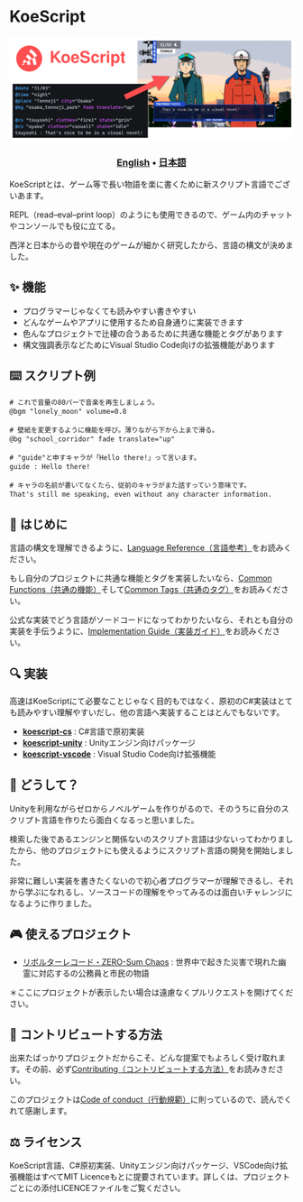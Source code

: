 # KoeScript

![header](assets/header.png)

<h3 align="center"><a href="https://github.com/komanaki/koescript/blob/main/README.md">English</a> • <a href="https://github.com/komanaki/koescript/blob/main/README.ja.md">日本語</a></h3>

KoeScriptとは、ゲーム等で長い物語を楽に書くために新スクリプト言語でございあます。

REPL（read–eval–print loop）のようにも使用できるので、ゲーム内のチャットやコンソールでも役に立てる。

西洋と日本からの昔や現在のゲームが細かく研究したから、言語の構文が決めました。

## ✨ 機能

* プログラマーじゃなくても読みやすい書きやすい
* どんなゲームやアプリに使用するため自身通りに実装できます
* 色んなプロジェクトで辻褄の合うあるために共通な機能とタグがあります
* 構文強調表示などためにVisual Studio Code向けの拡張機能があります

## ⌨️ スクリプト例

```
# これで音量の80パーで音楽を再生しましょう。
@bgm "lonely_moon" volume=0.8

# 壁紙を変更するように機能を呼び。薄りながら下から上まで滑る。
@bg "school_corridor" fade translate="up"

# "guide"と申すキャラが「Hello there!」って言います。
guide : Hello there!

# キャラの名前が書いてなくたら、従前のキャラがまた話すっていう意味です。
That's still me speaking, even without any character information.
```

## 🏁 はじめに

言語の構文を理解できるように、[Language Reference（言語参考）](Language-Reference.md)をお読みください。

もし自分のプロジェクトに共通な機能とタグを実装したいなら、[Common Functions（共通の機能）](Common-Functions.md)そして[Common Tags（共通のタグ）](Common-Tags.md)をお読みください。

公式な実装でどう言語がソードコードになってわかりたいなら、それとも自分の実装を手伝うように、[Implementation Guide（実装ガイド）](Implementation-Guide.md)をお読みください。

## 🔍 実装

高速はKoeScriptにて必要なことじゃなく目的もではなく、原初のC#実装はとても読みやすい理解やすいだし、他の言語へ実装することはとんでもないです。

* [**koescript-cs**](koescript-cs/README.md) : C#言語で原初実装
* [**koescript-unity**](koescript-unity/README.md) : Unityエンジン向けパッケージ
* [**koescript-vscode**](koescript-vscode/README.md) : Visual Studio Code向け拡張機能

## 🤔 どうして？

Unityを利用ながらゼロからノベルゲームを作りがるので、そのうちに自分のスクリプト言語を作りたら面白くなるっと思いました。

検索した後であるエンジンと関係ないのスクリプト言語は少ないってわかりましたから、他のプロジェクトにも使えるようにスクリプト言語の開発を開始しました。

非常に難しい実装を書きたくないので初心者プログラマーが理解できるし、それから学ぶになれるし、ソースコードの理解をやってみるのは面白いチャレンジになるように作りました。

## 🎮 使えるプロジェクト

* [リボルターレコード・ZERO-Sum Chaos](https://www.michaelhubert.me/ja/revolter-record/) : 世界中で起きた災害で現れた幽霊に対応するの公務員と市民の物語

＊ここにプロジェクトが表示したい場合は遠慮なくプルリクエストを開けてください。

## 🤝 コントリビュートする方法

出来たばっかりプロジェクトだからこそ、どんな提案でもよろしく受け取れます。その前、必ず[Contributing（コントリビュートする方法）](CONTRIBUTING.md)をお読みきださい。

このプロジェクトは[Code of conduct（行動規範）](CODE_OF_CONDUCT.md)に則っているので、読んでくれて感謝します。

## ⚖️ ライセンス

KoeScript言語、C#原初実装、Unityエンジン向けパッケージ、VSCode向け拡張機能はすべてMIT Licenceもとに提要されています。詳しくは、プロジェクトごとにの添付LICENCEファイルをご覧ください。
